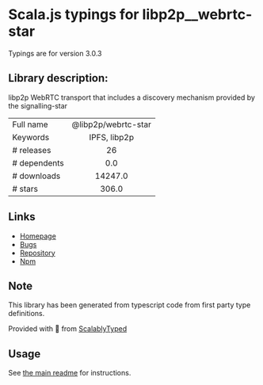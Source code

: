 
# Scala.js typings for libp2p__webrtc-star

Typings are for version 3.0.3

## Library description:
libp2p WebRTC transport that includes a discovery mechanism provided by the signalling-star

|                    |                 |
| ------------------ | :-------------: |
| Full name          | @libp2p/webrtc-star |
| Keywords           | IPFS, libp2p |
| # releases         | 26 |
| # dependents       | 0.0 |
| # downloads        | 14247.0 |
| # stars            | 306.0 |

## Links
- [Homepage](https://github.com/libp2p/js-libp2p-webrtc-star/tree/master/packages/webrtc-star-transport#readme)
- [Bugs](https://github.com/libp2p/js-libp2p-webrtc-star/issues)
- [Repository](https://github.com/libp2p/js-libp2p-webrtc-star)
- [Npm](https://www.npmjs.com/package/%40libp2p%2Fwebrtc-star)
    


## Note
This library has been generated from typescript code from first party type definitions.

Provided with :purple_heart: from [ScalablyTyped](https://github.com/oyvindberg/ScalablyTyped)

## Usage
See [the main readme](../../readme.md) for instructions.


